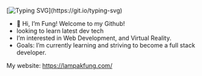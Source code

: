 [![Typing SVG](https://readme-typing-svg.herokuapp.com/?lines=I+am+a+front+end+developer!)](https://git.io/typing-svg)
- 👋 Hi, I’m Fung! Welcome to my Github!
- looking to learn latest dev tech
- I’m interested in Web Development, and Virtual Reality.
- Goals: I’m currently learning and striving to become a full stack developer.

My website: https://lampakfung.com/ 

